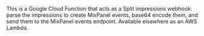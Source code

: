 This is a Google Cloud Function that acts as a Split impressions webhook:  parse the impressions to create MixPanel events, base64 encode them, and send them to the MixPanel events endpoint.  Available elsewhere as an AWS Lambda.
